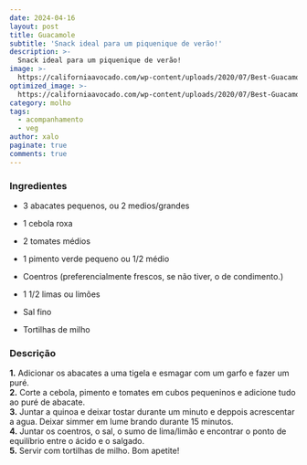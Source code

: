 ```yaml
---
date: 2024-04-16
layout: post
title: Guacamole
subtitle: 'Snack ideal para um piquenique de verão!'
description: >-
  Snack ideal para um piquenique de verão!
image: >-
  https://californiaavocado.com/wp-content/uploads/2020/07/Best-Guacamole-Ever-1.jpeg
optimized_image: >-
  https://californiaavocado.com/wp-content/uploads/2020/07/Best-Guacamole-Ever-1.jpeg
category: molho 
tags:
  - acompanhamento
  - veg
author: xalo
paginate: true
comments: true
---
```


### **Ingredientes**

* 3 abacates pequenos, ou 2 medios/grandes  
* 1 cebola roxa  
* 2 tomates médios    
* 1 pimento verde pequeno ou 1/2 médio  
* Coentros (preferencialmente frescos, se não tiver, o de condimento.)  
* 1 1/2 limas ou limões  
* Sal fino  

* Tortilhas de milho  

### **Descrição**

**1.** Adicionar os abacates a uma tigela e esmagar com um garfo e fazer um puré.  
**2.** Corte a cebola, pimento e tomates em cubos pequeninos e adicione tudo ao puré de abacate.  
**3.** Juntar a quinoa e deixar tostar durante um minuto e deppois acrescentar a agua. Deixar simmer em lume brando durante 15 minutos.  
**4.** Juntar os coentros, o sal, o sumo de lima/limão e encontrar o ponto de equilíbrio entre o ácido e o salgado.  
**5.** Servir com tortilhas de milho. Bom apetite!  